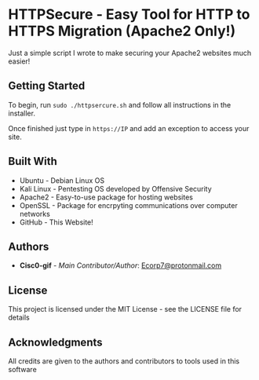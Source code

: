 # HTTPSecure - Easy Tool for HTTP to HTTPS Migration (Apache2 Only!)

Just a simple script I wrote to make securing your Apache2 websites much easier!

## Getting Started

To begin, run ``` sudo ./httpsercure.sh ``` and follow all instructions in the installer.

Once finished just type in ``` https://IP ``` and add an exception to access your site.

## Built With

* Ubuntu - Debian Linux OS
* Kali Linux - Pentesting OS developed by Offensive Security
* Apache2 - Easy-to-use package for hosting websites
* OpenSSL - Package for encrpyting communications over computer networks
* GitHub - This Website!


## Authors

* **Cisc0-gif** - *Main Contributor/Author*: Ecorp7@protonmail.com

## License

This project is licensed under the MIT License - see the LICENSE file for details


## Acknowledgments

All credits are given to the authors and contributors to tools used in this software

